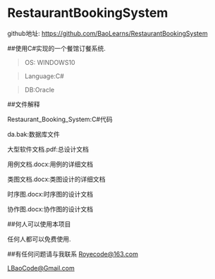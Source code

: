 # RestaurantBookingSystem

github地址: https://github.com/BaoLearns/RestaurantBookingSystem

##使用C#实现的一个餐馆订餐系统.

> OS: WINDOWS10

> Language:C#

> DB:Oracle 


##文件解释

Restaurant_Booking_System:C#代码

da.bak:数据库文件

大型软件文档.pdf:总设计文档

用例文档.docx:用例的详细文档

类图文档.docx:类图设计的详细文档

时序图.docx:时序图的设计文档

协作图.docx:协作图的设计文档

##何人可以使用本项目

任何人都可以免费使用.

##有任何问题请与我联系
Royecode@163.com

LBaoCode@Gmail.com